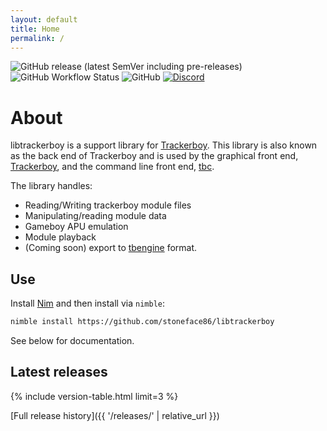 ```yaml
---
layout: default
title: Home
permalink: /
---
```


![GitHub release (latest SemVer including pre-releases)](https://img.shields.io/github/v/release/stoneface86/libtrackerboy?include_prereleases)
![GitHub Workflow Status](https://img.shields.io/github/workflow/status/stoneface86/libtrackerboy/build)
![GitHub](https://img.shields.io/github/license/stoneface86/libtrackerboy)
[![Discord](https://img.shields.io/discord/770034905231917066?svg=true)](https://discord.gg/m6wcAK3)

# About

libtrackerboy is a support library for [Trackerboy][trackerboy-repo-link].
This library is also known as the back end of Trackerboy and is used by the
graphical front end, [Trackerboy][trackerboy-repo-link], and the command line
front end, [tbc][tbc-repo-link].

The library handles:
 * Reading/Writing trackerboy module files
 * Manipulating/reading module data
 * Gameboy APU emulation
 * Module playback
 * (Coming soon) export to [tbengine](https://github.com/stoneface86/tbengine) format.

## Use

Install [Nim](https://nim-lang.org/install.html) and then install via `nimble`:
```sh
nimble install https://github.com/stoneface86/libtrackerboy
```

See below for documentation.

## Latest releases

{% include version-table.html limit=3 %}

[Full release history]({{ '/releases/' | relative_url }})

[trackerboy-repo-link]: https://github.com/stoneface86/trackerboy
[tbc-repo-link]: https://github.com/stoneface86/tbc
